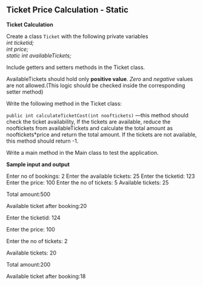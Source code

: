 ## Ticket Price Calculation - Static

**Ticket Calculation**

Create a class ```Ticket``` with the following private variables<br>
_int ticketid;_<br>
_int price;_<br>
_static int availableTickets;_<br>


Include getters and setters methods in the Ticket class.

AvailableTickets should hold only **positive value**. _Zero_ and _negative_ values are not allowed.(This logic should be checked inside the corresponding setter method)

Write the following method in the Ticket class:

```public int calculateTicketCost(int nooftickets)``` —this method should check the ticket availability, If the tickets are available, reduce the nooftickets from availableTickets and calculate the total amount as nooftickets*price  and return the total amount.  If the tickets are not available, this method should return -1.

Write a main method in the Main class to test the application.

**Sample input and output**

Enter no of bookings:
2
Enter the available tickets:
25
Enter the ticketid:
123
Enter the price:
100
Enter the no of tickets:
5
Available tickets: 25

Total amount:500

Available ticket after booking:20

Enter the ticketid:
124<br>

Enter the price:
100<br>

Enter the no of tickets:
2<br>

Available tickets: 20

Total amount:200

Available ticket after booking:18
